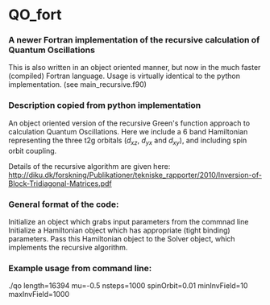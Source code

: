 # QO_fort
### A newer Fortran implementation of the recursive calculation of Quantum Oscillations

This is also written in an object oriented manner, but now in the much faster (compiled)
Fortran language. Usage is virtually identical to the python implementation. (see main_recursive.f90)

### Description copied from python implementation
An object oriented version of the recursive Green's function approach to calculation Quantum Oscillations. Here we include a 6 band Hamiltonian representing the three t2g orbitals ($d_{xz}$, $d_{yx}$ and $d_{xy}$), and including spin orbit coupling.

Details of the recursive algorithm are given here:
http://diku.dk/forskning/Publikationer/tekniske_rapporter/2010/Inversion-of-Block-Tridiagonal-Matrices.pdf

### General format of the code:
Initialize an object which grabs input parameters from the commnad line
Initialize a Hamiltonian object which has appropriate (tight binding) parameters.
Pass this Hamiltonian object to the Solver object, which implements the recursive algorithm.

### Example usage from command line:
./qo length=16394 mu=-0.5 nsteps=1000 spinOrbit=0.01 minInvField=10 maxInvField=1000